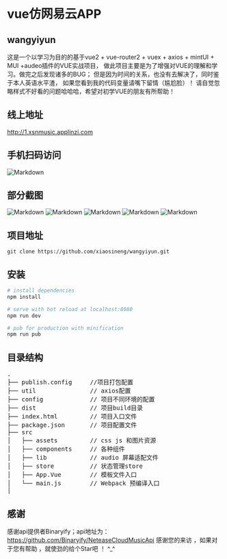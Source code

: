 # vue仿网易云APP

## wangyiyun


这是一个以学习为目的的基于vue2 + vue-router2 + vuex + axios + mintUI + MUI +audeo插件的VUE实战项目，
做此项目主要是为了增强对VUE的理解和学习。做完之后发现诸多的BUG；
但是因为时间的关系，也没有去解决了，同时鉴于本人英语水平渣，
如果您看到我的代码变量请嘴下留情（尴尬脸）！
请自觉忽略样式不好看的问题哈哈哈，希望对初学VUE的朋友有所帮助！

## 线上地址
http://1.xsnmusic.applinzi.com

## 手机扫码访问

![Markdown](./src/assets/img/mobile.png)

## 部分截图

![Markdown](./src/assets/img/pub_1.png)
![Markdown](./src/assets/img/pub_2.png)
![Markdown](./src/assets/img/pub_3.png)
![Markdown](./src/assets/img/pub_4.png)
![Markdown](./src/assets/img/pub_5.png)

## 项目地址

```shell
git clone https://github.com/xiaosineng/wangyiyun.git
```
## 安装

``` bash
# install dependencies
npm install

# serve with hot reload at localhost:8080
npm run dev

# pub for production with minification
npm run pub
```

## 目录结构

<pre>
.
├── publish.config     //项目打包配置         
├── util               // axios配置
├── config             // 项目不同环境的配置
├── dist               // 项目build目录
├── index.html         // 项目入口文件
├── package.json       // 项目配置文件
├── src
│   ├── assets         // css js 和图片资源
│   ├── components     // 各种组件
│   ├── lib            // audio 屏幕适配文件
│   ├── store	       // 状态管理store
│   ├── App.Vue        // 模板文件入口
│   └── main.js        // Webpack 预编译入口
│	
</pre>

## 感谢
感谢api提供者Binaryify；api地址为：https://github.com/Binaryify/NeteaseCloudMusicApi
感谢您的来访 ，如果对于您有帮助 ，就使劲的给个Star吧 ！ ^_^
